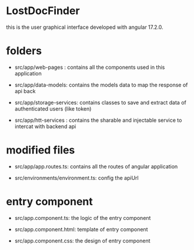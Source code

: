 # LostDocFinder
this is the user graphical interface developed with angular 17.2.0.
# folders 
- src/app/web-pages : contains all the components used in this application

- src/app/data-models: contains the models data to map the response of api back

- src/app/storage-services: contains classes to save and extract data of authenticated users (like token)

- src/app/htt-services : contains the sharable and injectable service to intercat with backend api 

# modified files
- src/app/app.routes.ts: contains all the routes of angular application

- src/environments/environment.ts: config the apiUrl

# entry component
- src/app.component.ts: the logic of the entry component

- src/app.component.html: template of entry component

- src/app.component.css: the design of entry component


